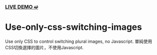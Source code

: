 ### [LIVE DEMO ➫](https://codepen.io/BlackDog1121/pen/YzvgWzj)
# Use-only-css-switching-images
Use only CSS to control switching plural images, no Javascript.
單純使用CSS切換選擇的圖片，不使用Javascript.
